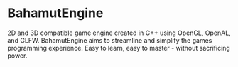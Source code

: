 # BahamutEngine
2D and 3D compatible game engine created in C++ using OpenGL, OpenAL, and GLFW. BahamutEngine aims to streamline and simplify the games programming experience. Easy to learn, easy to master - without sacrificing power.
